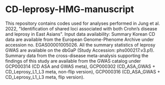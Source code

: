 # CD-leprosy-HMG-manuscript

This repository contains codes used for analyses performed in Jung et al. 2022, "Identification of shared loci associated with both Crohn’s disease and leprosy in East Asians".
Input data availability: Summary Korean CD data are available from the European Genome-Phenome Archive under accession no. EGAS00001005026. All the summary statistics of leprosy GWAS are available on the dbGaP (Study Accession: phs000217.v3.p1). Summary data from the cross-disease meta-analysis supporting the findings of this study are available from the GWAS catalog under GCP000314 (CD ASA and GWAS meta), GCP000302 (CD_ASA_GWAS + CD_Leprosy_L1_L3 meta, non-flip version), GCP000316 (CD_ASA_GWAS + CD_Leprosy_L1_L3 meta, flip version).
